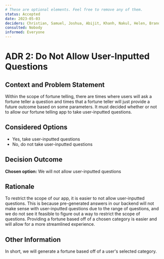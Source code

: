 ```yaml
---
# These are optional elements. Feel free to remove any of them.
status: Accepted
date: 2023-05-03
deciders: Christian, Samuel, Joshua, Abijit, Khanh, Nakul, Helen, Brandon, Ezgi, and Michi
consulted: Nobody
informed: Everyone
---
```

# ADR 2: Do Not Allow User-Inputted Questions

## Context and Problem Statement

Within the scope of fortune telling, there are times where users will ask a fortune teller a question and times that a fortune teller will just provide a future outcome based on some parameters. It must decided whether or not to allow our fortune telling app to take user-inputted questions.


## Considered Options

* Yes, take user-inputted questions
* No, do not take user-inputted questions

## Decision Outcome

**Chosen option:** We will not allow user-inputted questions

## Rationale
To restrict the scope of our app, it is easier to not allow user-inputted questions. This is because pre-generated answers in our backend will not make sense with user-inputted questions due to the range of questions, and we do not see it feasible to figure out a way to restrict the scope of questions. Providing a fortune based off of a chosen category is easier and will allow for a more streamlined experience.

## Other Information
In short, we will generate a fortune based off of a user's selected category.